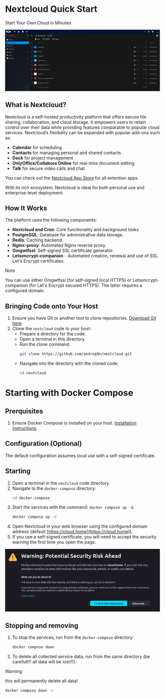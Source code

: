 # Nextcloud Quick Start

Start Your Own Cloud in Minutes

![Files page Screenshot](images/Screenshot4.png "Files page Screenshot")

## What is Nextcloud?

Nextcloud is a self-hosted productivity platform that offers secure file sharing, collaboration, and cloud storage. It empowers users to retain control over their data while providing features comparable to popular cloud services. Nextcloud’s flexibility can be expanded with popular add-ons such as:

- **Calendar** for scheduling
- **Contacts** for managing personal and shared contacts
- **Deck** for project management
- **OnlyOffice/Collabora Online** for real-time document editing
- **Talk** for secure video calls and chat

You can check out the [Nextcloud App Store](https://apps.nextcloud.com) for all extention apps.

With its rich ecosystem, Nextcloud is ideal for both personal use and enterprise-level deployment.

## How It Works

The platform uses the following components:

- **Nextcloud and Cron**: Core functionality and background tasks
- **PostgreSQL**: Database for administrative data storage.
- **Redis**: Caching backend.
- **Nginx-proxy**: Automated Nginx reverse proxy.
- **Omgwtfssl**: Self-signed SSL certificate generator.
- **Letsencrypt-companion** - Automated creation, renewal and use of SSL Let's Encrypt certificates.

> [!NOTE]
> You can use either Omgwtfssl (for self-signed local HTTPS) or Letsencrypt-companion (for Let's Encrypt secured HTTPS). The latter requires a configured domain.

## Bringing Code onto Your Host

1. Ensure you have Git or another tool to clone repositories. [Download Git here](https://git-scm.com/downloads).
2. Clone the `nextcloud` code to your host:
   - Prepare a directory for the code.
   - Open a terminal in this directory.
   - Run the clone command:
     ```bash
     git clone https://github.com/androg9n/nextcloud.git
     ```
   - Navigate into the directory with the cloned code:
     ```bash
     cd nextcloud
     ```
# Starting with Docker Compose

## Prerquisites

1. Ensure Docker Compose is installed on your host. [Installation instructions](https://docs.docker.com/compose/install/).

## Configuration (Optional)

The default configuration assumes local use with a self-signed certificate.

## Starting

1. Open a terminal in the `nextcloud` code directory.
2. Navigate to the `docker-compose` directory:
   ```bash
   cd docker-compose 
   ```
3. Start the services with the command: `docker compose up -d`.
   ```bash
   docker compose up -d
   ```
4. Open Nextcloud in your web browser using the configured domain address (default [https://cloud.home](https://cloud.home)).
5. If you use a self-signed certificate, you will need to accept the security warning the first time you open the page.

![First time opening warning for Self-signed HTTPS](images/Screenshot1.png "Security Warning")

## Stopping and removing

1. To stop the services, run from the `docker-compose` directory:
   ```bash
   docker compose down
   ```
2. To delete all collected service data, run from the same directory (be carefull!!! all data will be lost!!!):
> [!WARNING]
> this will permanently delete all data!
   ```bash
   docker compose down -v
   ```
